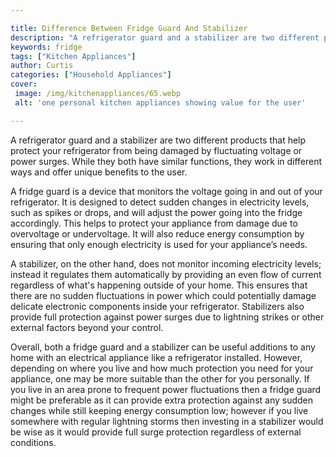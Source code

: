```yaml
---

title: Difference Between Fridge Guard And Stabilizer
description: "A refrigerator guard and a stabilizer are two different products that help protect your refrigerator from being damaged by fluctua...see more"
keywords: fridge
tags: ["Kitchen Appliances"]
author: Curtis
categories: ["Household Appliances"]
cover: 
 image: /img/kitchenappliances/65.webp
 alt: 'one personal kitchen appliances showing value for the user'

---
```


A refrigerator guard and a stabilizer are two different products that help protect your refrigerator from being damaged by fluctuating voltage or power surges. While they both have similar functions, they work in different ways and offer unique benefits to the user. 

A fridge guard is a device that monitors the voltage going in and out of your refrigerator. It is designed to detect sudden changes in electricity levels, such as spikes or drops, and will adjust the power going into the fridge accordingly. This helps to protect your appliance from damage due to overvoltage or undervoltage. It will also reduce energy consumption by ensuring that only enough electricity is used for your appliance’s needs. 

A stabilizer, on the other hand, does not monitor incoming electricity levels; instead it regulates them automatically by providing an even flow of current regardless of what's happening outside of your home. This ensures that there are no sudden fluctuations in power which could potentially damage delicate electronic components inside your refrigerator. Stabilizers also provide full protection against power surges due to lightning strikes or other external factors beyond your control. 

Overall, both a fridge guard and a stabilizer can be useful additions to any home with an electrical appliance like a refrigerator installed. However, depending on where you live and how much protection you need for your appliance, one may be more suitable than the other for you personally. If you live in an area prone to frequent power fluctuations then a fridge guard might be preferable as it can provide extra protection against any sudden changes while still keeping energy consumption low; however if you live somewhere with regular lightning storms then investing in a stabilizer would be wise as it would provide full surge protection regardless of external conditions.
